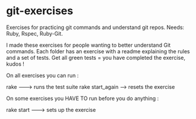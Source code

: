 # git-exercises

Exercises for practicing git commands and understand git repos. 
Needs: Ruby, Rspec, Ruby-Git. 

I made these exercises for people wanting to better understand Git commands. 
Each folder has an exercise with a readme explaining the rules and a set of tests. 
Get all green tests = you have completed the exercise, kudos ! 

On all exercises you can run : 

rake ---> runs the test suite
rake start_again --> resets the exercise 


On some exercises you HAVE TO run before you do anything : 

rake start ---> sets up the exercise
